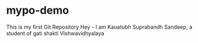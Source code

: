 # mypo-demo
This is my first Git Repository
Hey - I am Kauatubh Suprabandh Sandeep, a student of gati shakti Vishwavidhyalaya
